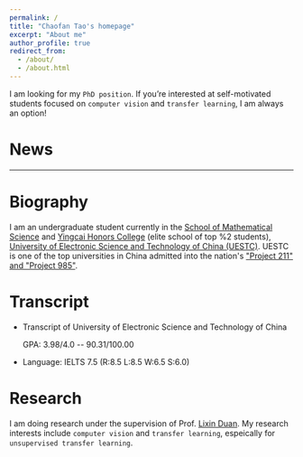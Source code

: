 ```yaml
---
permalink: /
title: "Chaofan Tao's homepage"
excerpt: "About me"
author_profile: true
redirect_from: 
  - /about/
  - /about.html
---
```


I am looking for my ``PhD position``. If you’re interested at self-motivated students focused on ``computer vision`` and ``transfer learning``, I am always an option!

# News
-----

# Biography
I am an undergraduate student currently in the [School of Mathematical Science](http://www.math.uestc.edu.cn/) and [Yingcai Honors College](http://www.yingcai.uestc.edu.cn/) (elite school of top %2 students), [University of Electronic Science and Technology of China (UESTC)](https://www.uestc.edu.cn/). UESTC is one of the top universities in China admitted into the nation's ["Project 211" and "Project 985"](https://en.uestc.edu.cn/index.php?m=content&c=index&a=lists&catid=72). 

# Transcript
* Transcript of University of Electronic Science and Technology of China

   GPA: 3.98/4.0 -- 90.31/100.00
   
* Language: IELTS 7.5 (R:8.5 L:8.5 W:6.5 S:6.0)

# Research
I am doing research under the supervision of Prof. [Lixin Duan](http://lxduan.info/). My research interests include ``computer vision`` and ``transfer learning``, espeically for ``unsupervised transfer learning``.



